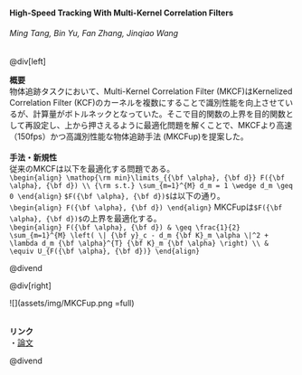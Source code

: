 #### High-Speed Tracking With Multi-Kernel Correlation Filters
###### Ming Tang, Bin Yu, Fan Zhang, Jinqiao Wang

@div[left]

__概要__<br>
物体追跡タスクにおいて、Multi-Kernel Correlation Filter (MKCF)はKernelized Correlation Filter (KCF)のカーネルを複数にすることで識別性能を向上させているが、計算量がボトルネックとなっていた。そこで目的関数の上界を目的関数として再設定し、上から押さえるように最適化問題を解くことで、MKCFより高速（150fps）かつ高識別性能な物体追跡手法 (MKCFup)を提案した。<br>
<br>
__手法・新規性__<br>
従来のMKCFは以下を最適化する問題である。<br>
`\begin{align} \mathop{\rm min}\limits_{{\bf \alpha}, {\bf d}} F({\bf \alpha}, {\bf d}) \\ {\rm s.t.} \sum_{m=1}^{M} d_m = 1 \wedge d_m \geq 0 \end{align}`
`$F({\bf \alpha}, {\bf d})$`は以下の通り。<br>
`\begin{align} F({\bf \alpha}, {\bf d}) \end{align}`
MKCFupは`$F({\bf \alpha}, {\bf d})$`の上界を最適化する。<br>
`\begin{align} F({\bf \alpha}, {\bf d}) & \geq \frac{1}{2} \sum_{m=1}^{M} \left( \| {\bf y}_c - d_m {\bf K}_m \alpha \|^2 + \lambda d_m {\bf \alpha}^{T} {\bf K}_m {\bf \alpha} \right) \\ & \equiv U_{F({\bf \alpha}, {\bf d})} \end{align}`

@divend

@div[right]

![](assets/img/MKCFup.png =full)<br>
<br>

__リンク__<br>
・[論文](http://openaccess.thecvf.com/content_cvpr_2018/papers/Tang_High-Speed_Tracking_With_CVPR_2018_paper.pdf)<br>

@divend